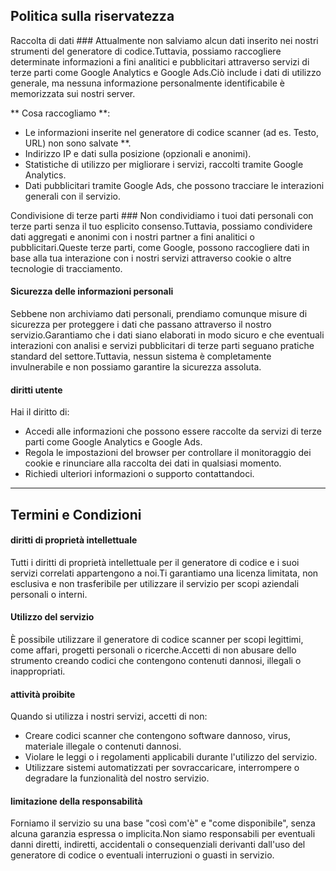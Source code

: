 ## Politica sulla riservatezza

Raccolta di dati ###
Attualmente non salviamo alcun dati inserito nei nostri strumenti del generatore di codice.Tuttavia, possiamo raccogliere determinate informazioni a fini analitici e pubblicitari attraverso servizi di terze parti come Google Analytics e Google Ads.Ciò include i dati di utilizzo generale, ma nessuna informazione personalmente identificabile è memorizzata sui nostri server.

** Cosa raccogliamo **:
- Le informazioni inserite nel generatore di codice scanner (ad es. Testo, URL) non sono salvate **.
- Indirizzo IP e dati sulla posizione (opzionali e anonimi).
- Statistiche di utilizzo per migliorare i servizi, raccolti tramite Google Analytics.
- Dati pubblicitari tramite Google Ads, che possono tracciare le interazioni generali con il servizio.

Condivisione di terze parti ###
Non condividiamo i tuoi dati personali con terze parti senza il tuo esplicito consenso.Tuttavia, possiamo condividere dati aggregati e anonimi con i nostri partner a fini analitici o pubblicitari.Queste terze parti, come Google, possono raccogliere dati in base alla tua interazione con i nostri servizi attraverso cookie o altre tecnologie di tracciamento.

#### Sicurezza delle informazioni personali
Sebbene non archiviamo dati personali, prendiamo comunque misure di sicurezza per proteggere i dati che passano attraverso il nostro servizio.Garantiamo che i dati siano elaborati in modo sicuro e che eventuali interazioni con analisi e servizi pubblicitari di terze parti seguano pratiche standard del settore.Tuttavia, nessun sistema è completamente invulnerabile e non possiamo garantire la sicurezza assoluta.

#### diritti utente
Hai il diritto di:
- Accedi alle informazioni che possono essere raccolte da servizi di terze parti come Google Analytics e Google Ads.
- Regola le impostazioni del browser per controllare il monitoraggio dei cookie e rinunciare alla raccolta dei dati in qualsiasi momento.
- Richiedi ulteriori informazioni o supporto contattandoci.

---

## Termini e Condizioni

#### diritti di proprietà intellettuale
Tutti i diritti di proprietà intellettuale per il generatore di codice e i suoi servizi correlati appartengono a noi.Ti garantiamo una licenza limitata, non esclusiva e non trasferibile per utilizzare il servizio per scopi aziendali personali o interni.

#### Utilizzo del servizio
È possibile utilizzare il generatore di codice scanner per scopi legittimi, come affari, progetti personali o ricerche.Accetti di non abusare dello strumento creando codici che contengono contenuti dannosi, illegali o inappropriati.

#### attività proibite
Quando si utilizza i nostri servizi, accetti di non:
- Creare codici scanner che contengono software dannoso, virus, materiale illegale o contenuti dannosi.
- Violare le leggi o i regolamenti applicabili durante l'utilizzo del servizio.
- Utilizzare sistemi automatizzati per sovraccaricare, interrompere o degradare la funzionalità del nostro servizio.

#### limitazione della responsabilità
Forniamo il servizio su una base "così com'è" e "come disponibile", senza alcuna garanzia espressa o implicita.Non siamo responsabili per eventuali danni diretti, indiretti, accidentali o consequenziali derivanti dall'uso del generatore di codice o eventuali interruzioni o guasti in servizio.